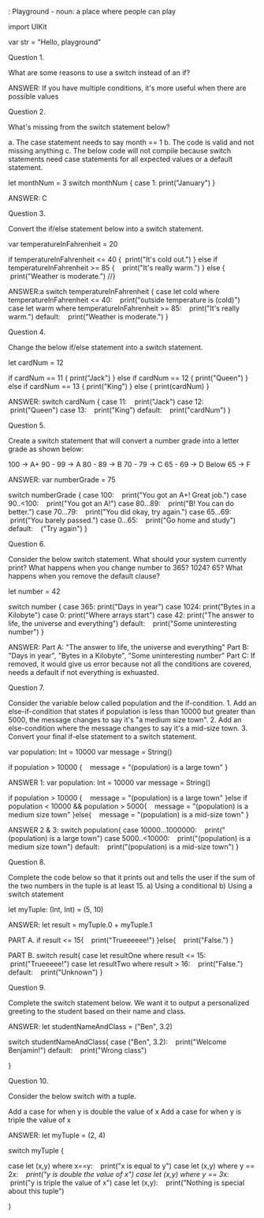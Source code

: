 : Playground - noun: a place where people can play

import UIKit

var str = "Hello, playground"

Question 1.

What are some reasons to use a switch instead of an if?

ANSWER: If you have multiple conditions, it's more useful when there are possible values

Question 2.

What's missing from the switch statement below?

a. The case statement needs to say month == 1
b. The code is valid and not missing anything
c. The below code will not compile because switch statements need case statements for all expected values or a default statement.

let monthNum = 3
switch monthNum {
case 1:
print("January")
}

ANSWER: C


Question 3.

Convert the if/else statement below into a switch statement.

var temperatureInFahrenheit = 20

if temperatureInFahrenheit <= 40 {
 print("It's cold out.")
} else if temperatureInFahrenheit >= 85 {
   print("It's really warm.")
} else {
   print("Weather is moderate.")
//}



ANSWER:a
switch temperatureInFahrenheit {
case let cold where temperatureInFahrenheit <= 40:
   print("outside temperature is \(cold)")
case let warm where temperatureInFahrenheit >= 85:
   print("It's really warm.")
default:
   print("Weather is moderate.")
}

Question 4.

Change the below if/else statement into a switch statement.

let cardNum = 12

if cardNum == 11 {
print("Jack")
} else if cardNum == 12 {
print("Queen")
} else if cardNum == 13 {
print("King")
} else {
print(cardNum)
}

ANSWER:
switch cardNum {
case 11:
   print("Jack")
case 12:
   print("Queen")
case 13:
   print("King")
default:
   print("cardNum")
}

Question 5.

Create a switch statement that will convert a number grade into a letter grade as shown below:

100 -> A+
90 - 99 -> A
80 - 89 -> B
70 - 79 -> C
65 - 69 -> D
Below 65 -> F

ANSWER:
var numberGrade = 75

switch numberGrade {
case 100:
   print("You got an A+! Great job.")
case 90..<100:
   print("You got an A!")
case 80...89:
   print("B! You can do better.")
case 70...79:
   print("You did okay, try again.")
case 65...69:
   print("You barely passed.")
case 0...65:
   print("Go home and study")
default:
   ("Try again")
}

Question 6.

Consider the below switch statement. What should your system currently print? What happens when you change number to 365? 1024? 65? What happens when you remove the default clause?

let number = 42

switch number {
case 365:
print("Days in year")
case 1024:
print("Bytes in a Kilobyte")
case 0:
print("Where arrays start")
case 42:
print("The answer to life, the universe and everything")
default:
   print("Some uninteresting number")
}

ANSWER:
Part A: "The answer to life, the universe and everything"
Part B: "Days in year", "Bytes in a Kilobyte", "Some uninteresting number"
Part C: If removed, it would give us error because not all the conditions are covered, needs a default if not everything is exhuasted.

Question 7.

Consider the variable below called population and the if-condition. 1. Add an else-if-condition that states if population is less than 10000 but greater than 5000, the message changes to say it's "a medium size town". 2. Add an else-condition where the message changes to say it's a mid-size town. 3. Convert your final if-else statement to a switch statement.

var population: Int = 10000
var message = String()

if population > 10000 {
   message = "\(population) is a large town"
}

ANSWER 1:
var population: Int = 10000
var message = String()

if population > 10000 {
   message = "\(population) is a large town"
}else if population < 10000 && population > 5000{
   message = "\(population) is a medium size town"
}else{
   message = "\(population) is a mid-size town"
}

ANSWER 2 & 3:
switch population{
case 10000...1000000:
   print("\(population) is a large town")
case 5000..<10000:
   print("\(population) is a medium size town")
default:
   print("\(population) is a mid-size town")
}


Question 8.

Complete the code below so that it prints out and tells the user if the sum of the two numbers in the tuple is at least 15. a) Using a conditional b) Using a switch statement

let myTuple: (Int, Int) = (5, 10)

ANSWER:
let result = myTuple.0 + myTuple.1

PART A.
if result <= 15{
   print("Trueeeeee!")
}else{
   print("False.")
}

PART B.
switch result{
case let resultOne where result <= 15:
   print("Trueeeee!")
case let resultTwo where result > 16:
   print("False.")
default:
   print("Unknown")
}


Question 9.

Complete the switch statement below. We want it to output a personalized greeting to the student based on their name and class.

ANSWER:
let studentNameAndClass = ("Ben", 3.2)

switch studentNameAndClass{
case ("Ben", 3.2):
   print("Welcome Benjamin!")
default:
   print("Wrong class")

}



Question 10.

Consider the below switch with a tuple.

Add a case for when y is double the value of x
Add a case for when y is triple the value of x

ANSWER:
let myTuple = (2, 4)

switch myTuple {

case let (x,y) where x==y:
   print("x is equal to y")
case let (x,y) where y == 2*x:
   print("y is double the value of x")
case let (x,y) where y == 3*x:
   print("y is triple the value of x")
case let (x,y):
   print("Nothing is special about this tuple")

}
